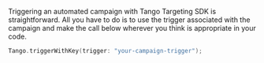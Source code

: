 Triggering an automated campaign with Tango Targeting SDK is straightforward. All you have to do is to use the trigger associated with the campaign and make the call below wherever you think is appropriate in your code.

``` swift
Tango.triggerWithKey(trigger: "your-campaign-trigger");
```
